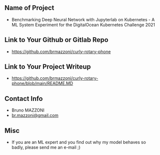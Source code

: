 ## Name of Project 
* Benchmarking Deep Neural Network with Jupyterlab on Kubernetes - A ML System Experiment for the DigitalOcean Kubernetes Challenge 2021 

## Link to Your Github or Gitlab Repo
* https://github.com/brmazzoni/curly-rotary-phone

## Link to Your Project Writeup
* https://github.com/brmazzoni/curly-rotary-phone/blob/main/README.MD

## Contact Info
* Bruno MAZZONI
* br.mazzoni@gmail.com

## Misc 
* If you are an ML expert and you find out why my model behaves so badly, please send me an e-mail ;)